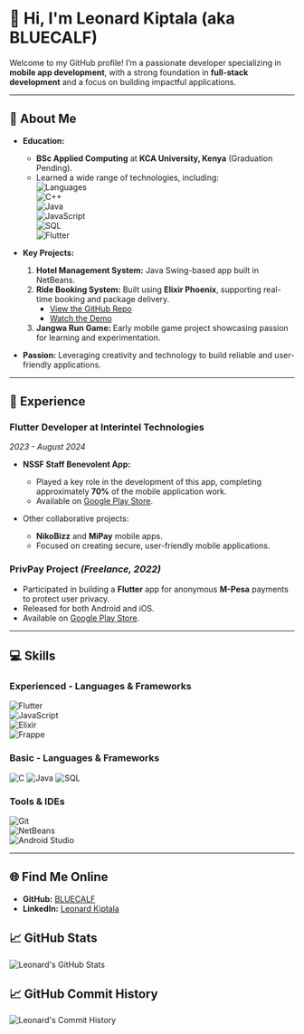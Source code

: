 # 👋 Hi, I'm Leonard Kiptala (aka **BLUECALF**)

Welcome to my GitHub profile! I’m a passionate developer specializing in **mobile app development**, with a strong foundation in **full-stack development** and a focus on building impactful applications.

---

## 🌟 **About Me**

- **Education:**  
  - **BSc Applied Computing** at **KCA University, Kenya** (Graduation Pending).  
  - Learned a wide range of technologies, including:  
    ![Languages](https://img.shields.io/badge/-C-blue?style=flat-square&logo=c&logoColor=white)  
    ![C++](https://img.shields.io/badge/-C++-blue?style=flat-square&logo=cplusplus&logoColor=white)  
    ![Java](https://img.shields.io/badge/-Java-orange?style=flat-square&logo=java&logoColor=white)  
    ![JavaScript](https://img.shields.io/badge/-JavaScript-yellow?style=flat-square&logo=javascript&logoColor=white)  
    ![SQL](https://img.shields.io/badge/-SQL-blue?style=flat-square&logo=postgresql&logoColor=white)  
    ![Flutter](https://img.shields.io/badge/-Flutter-blue?style=flat-square&logo=flutter&logoColor=white)  

- **Key Projects:**  
  1. **Hotel Management System:** Java Swing-based app built in NetBeans.  
  2. **Ride Booking System:** Built using **Elixir Phoenix**, supporting real-time booking and package delivery.  
     - [View the GitHub Repo](https://github.com/BLUECALF/mololine_ride_booking_app)  
     - [Watch the Demo](https://www.youtube.com/watch?v=lI7Wze_patE)  
  3. **Jangwa Run Game:** Early mobile game project showcasing passion for learning and experimentation.  

- **Passion:** Leveraging creativity and technology to build reliable and user-friendly applications.  

---

## 💼 **Experience**

### **Flutter Developer at Interintel Technologies**  
*2023 - August 2024*  
- **NSSF Staff Benevolent App:**  
  - Played a key role in the development of this app, completing approximately **70%** of the mobile application work.  
  - Available on [Google Play Store](https://play.google.com/store/apps/details?id=com.nsbf_mobile.app&hl=en).  

- Other collaborative projects:  
  - **NikoBizz** and **MiPay** mobile apps.  
  - Focused on creating secure, user-friendly mobile applications.  

### **PrivPay Project** *(Freelance, 2022)*  
- Participated in building a **Flutter** app for anonymous **M-Pesa** payments to protect user privacy.  
- Released for both Android and iOS.  
- Available on [Google Play Store](https://play.google.com/store/apps/details?id=com.privpay.app&hl=en). 
---

## 💻 **Skills**

### **Experienced - Languages & Frameworks** 
![Flutter](https://img.shields.io/badge/-Flutter-blue?style=for-the-badge&logo=flutter&logoColor=white)  
![JavaScript](https://img.shields.io/badge/-JavaScript-yellow?style=for-the-badge&logo=javascript&logoColor=black)  
![Elixir](https://img.shields.io/badge/-Elixir-purple?style=for-the-badge&logo=elixir&logoColor=white)  
![Frappe](https://img.shields.io/badge/-Frappe-orange?style=for-the-badge&logo=frappe&logoColor=white)  


### **Basic - Languages & Frameworks**
![C](https://img.shields.io/badge/-C-blue?style=for-the-badge&logo=c&logoColor=white) 
![Java](https://img.shields.io/badge/-Java-orange?style=for-the-badge&logo=java&logoColor=white) 
![SQL](https://img.shields.io/badge/-SQL-blue?style=for-the-badge&logo=postgresql&logoColor=white)

### **Tools & IDEs**
![Git](https://img.shields.io/badge/-Git-black?style=for-the-badge&logo=git&logoColor=red)  
![NetBeans](https://img.shields.io/badge/-NetBeans-blue?style=for-the-badge&logo=apache-netbeans-ide&logoColor=white)  
![Android Studio](https://img.shields.io/badge/-Android%20Studio-green?style=for-the-badge&logo=android-studio&logoColor=white)  

---

## 🌐 **Find Me Online**
- **GitHub:** [BLUECALF](https://github.com/BLUECALF)  
- **LinkedIn:** [Leonard Kiptala](https://www.linkedin.com/in/leonard-kiptala-b08099261/)  


## 📈 **GitHub Stats**
![Leonard's GitHub Stats](https://github-readme-stats.vercel.app/api?username=BLUECALF&show_icons=true&theme=radical)

## 📈 GitHub Commit History

![Leonard's Commit History](https://github-readme-streak-stats.herokuapp.com?user=BLUECALF&theme=radical&date_format=M%20j%5B%2C%20Y%5D)


